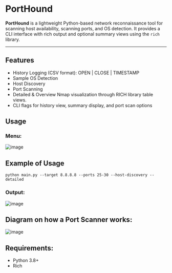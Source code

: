 # PortHound

**PortHound** is a lightweight Python-based network reconnaissance tool for scanning host availability, scanning ports, and OS detection. It provides a CLI interface with rich output and optional summary views using the `rich` library.


---

## Features
- History Logging (CSV format): OPEN | CLOSE | TIMESTAMP
- Sample OS Detection
- Host Discovery
- Port Scanning
- Detailed & Overview Nmap visualization through RICH library table views.
- CLI flags for history view, summary display, and port scan options

## Usage
 ### Menu:
![image](https://github.com/user-attachments/assets/681fa634-f30f-4128-bcda-680f027d90dd)

## Example of Usage
``
python main.py --target 8.8.8.8 --ports 25-30 --host-discovery --detailed 
``
### Output:

![image](https://github.com/user-attachments/assets/e87f8c35-39bf-4c47-a175-9508a15968a0)

## Diagram on how a Port Scanner works:
![image](https://github.com/user-attachments/assets/f67e75f6-6d38-4921-a260-634855e95f30)


## Requirements:
- Python 3.8+
- Rich
  
